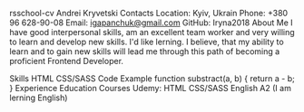 rsschool-cv
Andrei Kryvetski
Contacts
Location: Kyiv, Ukrain
Phone: +380 96 628-90-08
Email: igapanchuk@gmail.com
GitHub: Iryna2018
About Me
I have good interpersonal skills, am an excellent team worker and very willing to learn and develop new skills.
I'd like lerning. I believe, that my ability to learn and to gain new skills will lead me through this path of becoming a proficient Frontend Developer.


Skills
HTML
CSS/SASS
Code Example
function substract(a, b) {
  return a - b;
}
Experience
Education
Courses Udemy:
HTML
CSS/SASS
English
A2 (I am lerning English)

